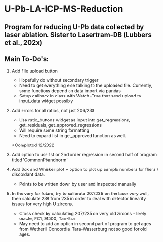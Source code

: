 # U-Pb-LA-ICP-MS-Reduction
## Program for reducing U-Pb data collected by laser ablation. Sister to Lasertram-DB (Lubbers et al., 202x)

## Main To-Do's:

1. Add File upload button

	* Hopefully do without secondary trigger
	* Need to get everything else talking to the uploaded file. Currently, some functions depend on data import via pandas
	* Setup callback in class with Watch=True that send upload to input_data widget possibly
    
2. Add errors for all ratios, not just 206/238

	* Use ratio_buttons widget as input into get_regressions, get_residuals, get_approved_regressions
	* Will require some string formatting
	* Need to expand list in get_approved function as well.
	
	*Completed 12/2022
  
3. Add option to use 1st or 2nd order regression in second half of program titled 'CommonPbandnorm'
4. Add Box and Whisker plot + option to plot up sample numbers for fliers / discordant data.
	* Points to be written down by user and inspected manually

5. In the very far future, try to calibrate 207/235 on the laser very well, then calculate 238 from 235 in order to deal with detector linearity issues for very high U zircons.
	* Cross check by calculating 207/235 on very old zircons - likely oracle, FC1, 91500, Tan-Bra
	* May need to add an option in second part of program to get ages from Wetherill Concordia. Tara-Wasserburg not so good for old ages.
